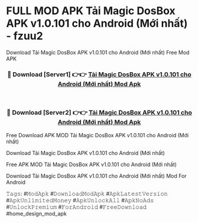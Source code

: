 # FULL MOD APK Tải Magic DosBox APK v1.0.101 cho Android (Mới nhất) - fzuu2
Download Tải Magic DosBox APK v1.0.101 cho Android (Mới nhất) Free Mod APK

<div align="center">
<h3>🔴 Download [Server1] 👉👉 <a href="https://apk-comot.site?title=Tải_Magic_DosBox_APK_v1.0.101_cho_Android_(Mới_nhất)">Tải Magic DosBox APK v1.0.101 cho Android (Mới nhất) Mod Apk</a></h3><br>

<h3>🔴 Download [Server2] 👉👉 <a href="https://apk-comot.site?title=Tải_Magic_DosBox_APK_v1.0.101_cho_Android_(Mới_nhất)">Tải Magic DosBox APK v1.0.101 cho Android (Mới nhất) Mod Apk</a></h3>
</div>


Free Download APK MOD Tải Magic DosBox APK v1.0.101 cho Android (Mới nhất)

Download Tải Magic DosBox APK v1.0.101 cho Android (Mới nhất) 

Free APK MOD Tải Magic DosBox APK v1.0.101 cho Android (Mới nhất) 

Download Tải Magic DosBox APK v1.0.101 cho Android (Mới nhất) Mod For Android

𝚃𝚊𝚐𝚜: #𝙼𝚘𝚍𝙰𝚙𝚔 #𝙳𝚘𝚠𝚗𝚕𝚘𝚊𝚍𝙼𝚘𝚍𝙰𝚙𝚔 #𝙰𝚙𝚔𝙻𝚊𝚝𝚎𝚜𝚝𝚅𝚎𝚛𝚜𝚒𝚘𝚗 #𝙰𝚙𝚔𝚄𝚗𝚕𝚒𝚖𝚒𝚝𝚎𝚍𝙼𝚘𝚗𝚎𝚢 #𝙰𝚙𝚔𝚄𝚗𝚕𝚘𝚌𝚔𝙰𝚕𝚕 #𝙰𝚙𝚔𝙽𝚘𝙰𝚍𝚜 #𝚄𝚗𝚕𝚘𝚌𝚔𝙿𝚛𝚎𝚖𝚒𝚞𝚖 #𝙵𝚘𝚛𝙰𝚗𝚍𝚛𝚘𝚒𝚍 #𝙵𝚛𝚎𝚎𝙳𝚘𝚠𝚗𝚕𝚘𝚊𝚍 #home_design_mod_apk